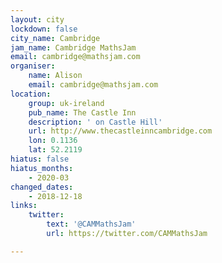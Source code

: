 ```yaml
---
layout: city
lockdown: false
city_name: Cambridge
jam_name: Cambridge MathsJam
email: cambridge@mathsjam.com
organiser:
    name: Alison
    email: cambridge@mathsjam.com
location:
    group: uk-ireland
    pub_name: The Castle Inn
    description: ' on Castle Hill'
    url: http://www.thecastleinncambridge.com
    lon: 0.1136
    lat: 52.2119
hiatus: false
hiatus_months:
    - 2020-03
changed_dates:
    - 2018-12-18
links:
    twitter:
        text: '@CAMMathsJam'
        url: https://twitter.com/CAMMathsJam

---
```


